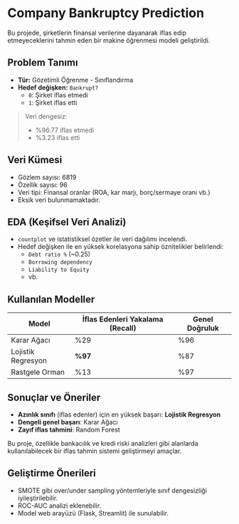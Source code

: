 #  Company Bankruptcy Prediction

Bu projede, şirketlerin finansal verilerine dayanarak iflas edip etmeyeceklerini tahmin eden bir makine öğrenmesi modeli geliştirildi.

##  Problem Tanımı

- **Tür:** Gözetimli Öğrenme - Sınıflandırma  
- **Hedef değişken:** `Bankrupt?`  
  - `0`: Şirket iflas etmedi  
  - `1`: Şirket iflas etti

> Veri dengesiz:  
> - %96.77 iflas etmedi  
> - %3.23 iflas etti

## Veri Kümesi

- Gözlem sayısı: 6819  
- Özellik sayısı: 96  
- Veri tipi: Finansal oranlar (ROA, kar marjı, borç/sermaye oranı vb.)  
- Eksik veri bulunmamaktadır.

##  EDA (Keşifsel Veri Analizi)

- `countplot` ve istatistiksel özetler ile veri dağılımı incelendi.
- Hedef değişken ile en yüksek korelasyona sahip öznitelikler belirlendi:
  - `Debt ratio %` (~0.25)
  - `Borrowing dependency`
  - `Liability to Equity`
  - vb.

## Kullanılan Modeller

| Model               | İflas Edenleri Yakalama (Recall) | Genel Doğruluk |
|--------------------|-----------------------------------|----------------|
| Karar Ağacı        | %29                              | %96            |
| Lojistik Regresyon | **%97**                          | %87            |
| Rastgele Orman     | %13                              | %97            |



##  Sonuçlar ve Öneriler

- **Azınlık sınıfı** (iflas edenler) için en yüksek başarı: **Lojistik Regresyon**
- **Dengeli genel başarı**: Karar Ağacı
- **Zayıf iflas tahmini**: Random Forest

Bu proje, özellikle bankacılık ve kredi riski analizleri gibi alanlarda kullanılabilecek bir iflas tahmin sistemi geliştirmeyi amaçlar.

##  Geliştirme Önerileri

- SMOTE gibi over/under sampling yöntemleriyle sınıf dengesizliği iyileştirilebilir.
- ROC-AUC analizi eklenebilir.
- Model web arayüzü (Flask, Streamlit) ile sunulabilir.



